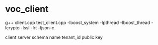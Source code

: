 # voc_client
g++ client.cpp test_client.cpp -lboost_system -lpthread -lboost_thread -lcrypto -lssl -lrt -ljson-c


client server schema name tenant_id public key

